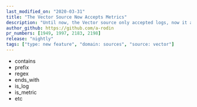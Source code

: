 ```yaml
---
last_modified_on: "2020-03-31"
title: "The Vector Source Now Accepts Metrics"
description: "Until now, the Vector source only accepted logs, now it accepts metrics as well"
author_github: https://github.com/a-rodin
pr_numbers: [1949, 1997, 2183, 2198]
release: "nightly"
tags: ["type: new feature", "domain: sources", "source: vector"]
---
```



- contains
- prefix
- regex
- ends_with
- is_log
- is_metric
- etc
